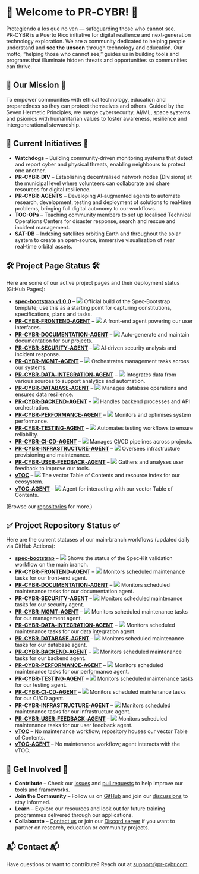 # 🚀 Welcome to PR‑CYBR! 🚀  
Protegiendo a los que no ven — safeguarding those who cannot see. PR‑CYBR is a Puerto Rico initiative for digital resilience and next‑generation technology exploration. We are a community dedicated to helping people understand and **see the unseen** through technology and education. Our motto, “helping those who cannot see,” guides us in building tools and programs that illuminate hidden threats and opportunities so communities can thrive.  

## 🎯 Our Mission 🎯  
To empower communities with ethical technology, education and preparedness so they can protect themselves and others. Guided by the Seven Hermetic Principles, we merge cybersecurity, AI/ML, space systems and psionics with humanitarian values to foster awareness, resilience and intergenerational stewardship.  

## 🚧 Current Initiatives 🚧  
- **Watchdogs** – Building community‑driven monitoring systems that detect and report cyber and physical threats, enabling neighbours to protect one another.  
- **PR‑CYBR-DIV** – Establishing decentralised network nodes (Divisions) at the municipal level where volunteers can collaborate and share resources for digital resilience.  
- **PR‑CYBR-AGENTS** – Developing AI‑augmented agents to automate research, development, testing and deployment of solutions to real‑time problems, bringing full digital autonomy to our workflows.  
- **TOC-OPs** – Teaching community members to set up localised Technical Operations Centers for disaster response, search and rescue and incident management.  
- **SAT-DB** – Indexing satellites orbiting Earth and throughout the solar system to create an open‑source, immersive visualisation of near real‑time orbital assets.  

## 🛠️ Project Page Status 🛠️  
Here are some of our active project pages and their deployment status (GitHub Pages):  

- **[spec‑bootstrap v1.0.0](https://pr-cybr.github.io/spec-bootstrap/)** – [![](https://github.com/PR-CYBR/spec-bootstrap/actions/workflows/pages-build-deployment.yml/badge.svg?branch=pages)](https://github.com/PR-CYBR/spec-bootstrap/actions/workflows/pages-build-deployment.yml?query=branch%3Apages) Official build of the Spec‑Bootstrap template; use this as a starting point for capturing constitutions, specifications, plans and tasks.   
- **[PR‑CYBR‑FRONTEND‑AGENT](https://pr-cybr.github.io/PR-CYBR-FRONTEND-AGENT/)** – [![](https://github.com/PR-CYBR/PR-CYBR-FRONTEND-AGENT/actions/workflows/pages-build-deployment.yml/badge.svg?branch=pages)](https://github.com/PR-CYBR/PR-CYBR-FRONTEND-AGENT/actions/workflows/pages-build-deployment.yml?query=branch%3Apages) A front‑end agent powering our user interfaces.  
- **[PR‑CYBR‑DOCUMENTATION‑AGENT](https://pr-cybr.github.io/PR-CYBR-DOCUMENTATION-AGENT/)** – [![](https://github.com/PR-CYBR/PR-CYBR-DOCUMENTATION-AGENT/actions/workflows/pages-build-deployment.yml/badge.svg?branch=pages)](https://github.com/PR-CYBR/PR-CYBR-DOCUMENTATION-AGENT/actions/workflows/pages-build-deployment.yml?query=branch%3Apages) Auto‑generate and maintain documentation for our projects.   
- **[PR‑CYBR‑SECURITY‑AGENT](https://pr-cybr.github.io/PR-CYBR-SECURITY-AGENT/)** – [![](https://github.com/PR-CYBR/PR-CYBR-SECURITY-AGENT/actions/workflows/pages-build-deployment.yml/badge.svg?branch=pages)](https://github.com/PR-CYBR/PR-CYBR-SECURITY-AGENT/actions/workflows/pages-build-deployment.yml?query=branch%3Apages) AI‑driven security analysis and incident response.   
- **[PR‑CYBR‑MGMT‑AGENT](https://pr-cybr.github.io/PR-CYBR-MGMT-AGENT/)** – [![](https://github.com/PR-CYBR/PR-CYBR-MGMT-AGENT/actions/workflows/pages-build-deployment.yml/badge.svg?branch=pages)](https://github.com/PR-CYBR/PR-CYBR-MGMT-AGENT/actions/workflows/pages-build-deployment.yml?query=branch%3Apages) Orchestrates management tasks across our systems.   
- **[PR‑CYBR‑DATA‑INTEGRATION‑AGENT](https://pr-cybr.github.io/PR-CYBR-DATA-INTEGRATION-AGENT/)** – [![](https://github.com/PR-CYBR/PR-CYBR-DATA-INTEGRATION-AGENT/actions/workflows/pages-build-deployment.yml/badge.svg?branch=pages)](https://github.com/PR-CYBR/PR-CYBR-DATA-INTEGRATION-AGENT/actions/workflows/pages-build-deployment.yml?query=branch%3Apages) Integrates data from various sources to support analytics and automation.  
- **[PR‑CYBR‑DATABASE‑AGENT](https://pr-cybr.github.io/PR-CYBR-DATABASE-AGENT/)** – [![](https://github.com/PR-CYBR/PR-CYBR-DATABASE-AGENT/actions/workflows/pages-build-deployment.yml/badge.svg?branch=pages)](https://github.com/PR-CYBR/PR-CYBR-DATABASE-AGENT/actions/workflows/pages-build-deployment.yml?query=branch%3Apages) Manages database operations and ensures data resilience.   
- **[PR‑CYBR‑BACKEND‑AGENT](https://pr-cybr.github.io/PR-CYBR-BACKEND-AGENT/)** – [![](https://github.com/PR-CYBR/PR-CYBR-BACKEND-AGENT/actions/workflows/pages-build-deployment.yml/badge.svg?branch=pages)](https://github.com/PR-CYBR/PR-CYBR-BACKEND-AGENT/actions/workflows/pages-build-deployment.yml?query=branch%3Apages) Handles backend processes and API orchestration.   
- **[PR‑CYBR‑PERFORMANCE‑AGENT](https://pr-cybr.github.io/PR-CYBR-PERFORMANCE-AGENT/)** – [![](https://github.com/PR-CYBR/PR-CYBR-PERFORMANCE-AGENT/actions/workflows/pages-build-deployment.yml/badge.svg?branch=pages)](https://github.com/PR-CYBR/PR-CYBR-PERFORMANCE-AGENT/actions/workflows/pages-build-deployment.yml?query=branch%3Apages) Monitors and optimises system performance.  
- **[PR‑CYBR‑TESTING‑AGENT](https://pr-cybr.github.io/PR-CYBR-TESTING-AGENT/)** – [![](https://github.com/PR-CYBR/PR-CYBR-TESTING-AGENT/actions/workflows/pages-build-deployment.yml/badge.svg?branch=pages)](https://github.com/PR-CYBR/PR-CYBR-TESTING-AGENT/actions/workflows/pages-build-deployment.yml?query=branch%3Apages) Automates testing workflows to ensure reliability.  
- **[PR‑CYBR‑CI‑CD‑AGENT](https://pr-cybr.github.io/PR-CYBR-CI-CD-AGENT/)** – [![](https://github.com/PR-CYBR/PR-CYBR-CI-CD-AGENT/actions/workflows/pages-build-deployment.yml/badge.svg?branch=pages)](https://github.com/PR-CYBR/PR-CYBR-CI-CD-AGENT/actions/workflows/pages-build-deployment.yml?query=branch%3Apages) Manages CI/CD pipelines across projects.   
- **[PR‑CYBR‑INFRASTRUCTURE‑AGENT](https://pr-cybr.github.io/PR-CYBR-INFRASTRUCTURE-AGENT/)** – [![](https://github.com/PR-CYBR/PR-CYBR-INFRASTRUCTURE-AGENT/actions/workflows/pages-build-deployment.yml/badge.svg?branch=pages)](https://github.com/PR-CYBR/PR-CYBR-INFRASTRUCTURE-AGENT/actions/workflows/pages-build-deployment.yml?query=branch%3Apages) Oversees infrastructure provisioning and maintenance.   
- **[PR‑CYBR‑USER‑FEEDBACK‑AGENT](https://pr-cybr.github.io/PR-CYBR-USER-FEEDBACK-AGENT/)** – [![](https://github.com/PR-CYBR/PR-CYBR-USER-FEEDBACK-AGENT/actions/workflows/pages-build-deployment.yml/badge.svg?branch=pages)](https://github.com/PR-CYBR/PR-CYBR-USER-FEEDBACK-AGENT/actions/workflows/pages-build-deployment.yml?query=branch%3Apages) Gathers and analyses user feedback to improve our tools.   
- **[vTOC](https://pr-cybr.github.io/vTOC/)** – [![](https://github.com/PR-CYBR/vTOC/actions/workflows/pages-build-deployment.yml/badge.svg?branch=pages)](https://github.com/PR-CYBR/vTOC/actions/workflows/pages-build-deployment.yml?query=branch%3Apages) The vector Table of Contents and resource index for our ecosystem.   
- **[vTOC‑AGENT](https://pr-cybr.github.io/vTOC-AGENT/)** – [![](https://github.com/PR-CYBR/vTOC-AGENT/actions/workflows/pages-build-deployment.yml/badge.svg?branch=pages)](https://github.com/PR-CYBR/vTOC-AGENT/actions/workflows/pages-build-deployment.yml?query=branch%3Apages) Agent for interacting with our vector Table of Contents.  

(Browse our [repositories](https://github.com/PR-CYBR?tab=repositories) for more.)  

## ✅ Project Repository Status ✅  
Here are the current statuses of our main‑branch workflows (updated daily via GitHub Actions):  

- **[spec‑bootstrap](https://github.com/PR-CYBR/spec-bootstrap/actions?query=branch%3Amain)** – [![](https://github.com/PR-CYBR/spec-bootstrap/actions/workflows/spec-kit-validation.yml/badge.svg?branch=main)](https://github.com/PR-CYBR/spec-bootstrap/actions/workflows/spec-kit-validation.yml?query=branch%3Amain) Shows the status of the Spec‑Kit validation workflow on the main branch.  
- **[PR‑CYBR‑FRONTEND‑AGENT](https://github.com/PR-CYBR/PR-CYBR-FRONTEND-AGENT/actions?query=branch%3Amain)** – [![](https://github.com/PR-CYBR/PR-CYBR-FRONTEND-AGENT/actions/workflows/maintenance.yml/badge.svg?branch=main)](https://github.com/PR-CYBR/PR-CYBR-FRONTEND-AGENT/actions/workflows/maintenance.yml?query=branch%3Amain) Monitors scheduled maintenance tasks for our front‑end agent.  
- **[PR‑CYBR‑DOCUMENTATION‑AGENT](https://github.com/PR-CYBR/PR-CYBR-DOCUMENTATION-AGENT/actions?query=branch%3Amain)** – [![](https://github.com/PR-CYBR/PR-CYBR-DOCUMENTATION-AGENT/actions/workflows/maintenance.yml/badge.svg?branch=main)](https://github.com/PR-CYBR/PR-CYBR-DOCUMENTATION-AGENT/actions/workflows/maintenance.yml?query=branch%3Amain) Monitors scheduled maintenance tasks for our documentation agent.  
- **[PR‑CYBR‑SECURITY‑AGENT](https://github.com/PR-CYBR/PR-CYBR-SECURITY-AGENT/actions?query=branch%3Amain)** – [![](https://github.com/PR-CYBR/PR-CYBR-SECURITY-AGENT/actions/workflows/maintenance.yml/badge.svg?branch=main)](https://github.com/PR-CYBR/PR-CYBR-SECURITY-AGENT/actions/workflows/maintenance.yml?query=branch%3Amain) Monitors scheduled maintenance tasks for our security agent.  
- **[PR‑CYBR‑MGMT‑AGENT](https://github.com/PR-CYBR/PR-CYBR-MGMT-AGENT/actions?query=branch%3Amain)** – [![](https://github.com/PR-CYBR/PR-CYBR-MGMT-AGENT/actions/workflows/maintenance.yml/badge.svg?branch=main)](https://github.com/PR-CYBR/PR-CYBR-MGMT-AGENT/actions/workflows/maintenance.yml?query=branch%3Amain) Monitors scheduled maintenance tasks for our management agent.  
- **[PR‑CYBR‑DATA‑INTEGRATION‑AGENT](https://github.com/PR-CYBR/PR-CYBR-DATA-INTEGRATION-AGENT/actions?query=branch%3Amain)** – [![](https://github.com/PR-CYBR/PR-CYBR-DATA-INTEGRATION-AGENT/actions/workflows/maintenance.yml/badge.svg?branch=main)](https://github.com/PR-CYBR/PR-CYBR-DATA-INTEGRATION-AGENT/actions/workflows/maintenance.yml?query=branch%3Amain) Monitors scheduled maintenance tasks for our data integration agent.  
- **[PR‑CYBR‑DATABASE‑AGENT](https://github.com/PR-CYBR/PR-CYBR-DATABASE-AGENT/actions?query=branch%3Amain)** – [![](https://github.com/PR-CYBR/PR-CYBR-DATABASE-AGENT/actions/workflows/maintenance.yml/badge.svg?branch=main)](https://github.com/PR-CYBR/PR-CYBR-DATABASE-AGENT/actions/workflows/maintenance.yml?query=branch%3Amain) Monitors scheduled maintenance tasks for our database agent.  
- **[PR‑CYBR‑BACKEND‑AGENT](https://github.com/PR-CYBR/PR-CYBR-BACKEND-AGENT/actions?query=branch%3Amain)** – [![](https://github.com/PR-CYBR/PR-CYBR-BACKEND-AGENT/actions/workflows/maintenance.yml/badge.svg?branch=main)](https://github.com/PR-CYBR/PR-CYBR-BACKEND-AGENT/actions/workflows/maintenance.yml?query=branch%3Amain) Monitors scheduled maintenance tasks for our backend agent.  
- **[PR‑CYBR‑PERFORMANCE‑AGENT](https://github.com/PR-CYBR/PR-CYBR-PERFORMANCE-AGENT/actions?query=branch%3Amain)** – [![](https://github.com/PR-CYBR/PR-CYBR-PERFORMANCE-AGENT/actions/workflows/maintenance.yml/badge.svg?branch=main)](https://github.com/PR-CYBR/PR-CYBR-PERFORMANCE-AGENT/actions/workflows/maintenance.yml?query=branch%3Amain) Monitors scheduled maintenance tasks for our performance agent.  
- **[PR‑CYBR‑TESTING‑AGENT](https://github.com/PR-CYBR/PR-CYBR-TESTING-AGENT/actions?query=branch%3Amain)** – [![](https://github.com/PR-CYBR/PR-CYBR-TESTING-AGENT/actions/workflows/maintenance.yml/badge.svg?branch=main)](https://github.com/PR-CYBR/PR-CYBR-TESTING-AGENT/actions/workflows/maintenance.yml?query=branch%3Amain) Monitors scheduled maintenance tasks for our testing agent.  
- **[PR‑CYBR‑CI‑CD‑AGENT](https://github.com/PR-CYBR/PR-CYBR-CI-CD-AGENT/actions?query=branch%3Amain)** – [![](https://github.com/PR-CYBR/PR-CYBR-CI-CD-AGENT/actions/workflows/maintenance.yml/badge.svg?branch=main)](https://github.com/PR-CYBR/PR-CYBR-CI-CD-AGENT/actions/workflows/maintenance.yml?query=branch%3Amain) Monitors scheduled maintenance tasks for our CI/CD agent.  
- **[PR‑CYBR‑INFRASTRUCTURE‑AGENT](https://github.com/PR-CYBR/PR-CYBR-INFRASTRUCTURE-AGENT/actions?query=branch%3Amain)** – [![](https://github.com/PR-CYBR/PR-CYBR-INFRASTRUCTURE-AGENT/actions/workflows/maintenance.yml/badge.svg?branch=main)](https://github.com/PR-CYBR/PR-CYBR-INFRASTRUCTURE-AGENT/actions/workflows/maintenance.yml?query=branch%3Amain) Monitors scheduled maintenance tasks for our infrastructure agent.  
- **[PR‑CYBR‑USER‑FEEDBACK‑AGENT](https://github.com/PR-CYBR/PR-CYBR-USER-FEEDBACK-AGENT/actions?query=branch%3Amain)** – [![](https://github.com/PR-CYBR/PR-CYBR-USER-FEEDBACK-AGENT/actions/workflows/maintenance.yml/badge.svg?branch=main)](https://github.com/PR-CYBR/PR-CYBR-USER-FEEDBACK-AGENT/actions/workflows/maintenance.yml?query=branch%3Amain) Monitors scheduled maintenance tasks for our user feedback agent.  
- **[vTOC](https://github.com/PR-CYBR/vTOC/actions?query=branch%3Amain)** – No maintenance workflow; repository houses our vector Table of Contents.  
- **[vTOC‑AGENT](https://github.com/PR-CYBR/vTOC-AGENT/actions?query=branch%3Amain)** – No maintenance workflow; agent interacts with the vTOC.  

## 🤝 Get Involved 🤝  
- **Contribute** – Check our [issues](https://github.com/PR-CYBR/.github/issues) and [pull requests](https://github.com/PR-CYBR/.github/pulls) to help improve our tools and frameworks.  
- **Join the Community** – Follow us on [GitHub](https://github.com/PR-CYBR) and join our [discussions](https://github.com/PR-CYBR/.github/discussions) to stay informed.  
- **Learn** – Explore our resources and look out for future training programmes delivered through our applications.  
- **Collaborate** – [Contact us](mailto:support@pr-cybr.com) or join our [Discord server](https://discord.gg/a6XmRJNAb2) if you want to partner on research, education or community projects.  

## 📬 Contact 📬  
Have questions or want to contribute? Reach out at [support@pr-cybr.com](mailto:support@pr-cybr.com).  
